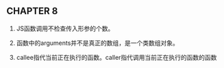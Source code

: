  ## CHAPTER 8 

1. JS函数调用不检查传入形参的个数。

2. 函数中的arguments并不是真正的数组，是一个类数组对象。

3. callee指代当前正在执行的函数。caller指代调用当前正在执行的函数的函数


